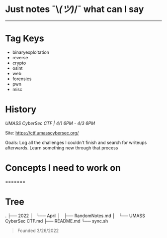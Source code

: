 # Just notes ¯\\_(ツ)_/¯ what can I say

------
# Tag Keys
- binaryexploitation
- reverse
- crypto
- osint
- web
- forensics
- pwn
- misc

# History

*UMASS CyberSec CTF | 4/1 6PM - 4/3 6PM*

Site: https://ctf.umasscybersec.org/

Goals: Log all the challenges I couldn't finish and search for writeups afterwards. Learn something new through that process


# Concepts I need to work on

=======

# Tree
.
├── 2022
│   └── April
│       ├── RandomNotes.md
│       └── UMASS CyberSec CTF.md
├── README.md
└── sync.sh


> Founded 3/26/2022


